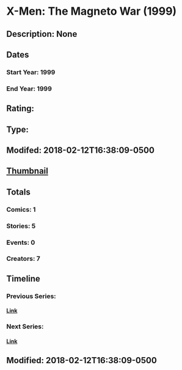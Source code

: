 # X-Men: The Magneto War  (1999)
## Description: None
## Dates
### Start Year: 1999
### End Year: 1999
## Rating: 
## Type: 
## Modifed: 2018-02-12T16:38:09-0500
## [Thumbnail](http://i.annihil.us/u/prod/marvel/i/mg/3/40/5a820927e22e3.jpg)
## Totals
### Comics: 1
### Stories: 5
### Events: 0
### Creators: 7
## Timeline
### Previous Series: 
#### [Link]()
### Next Series: 
#### [Link]()
## Modified: 2018-02-12T16:38:09-0500